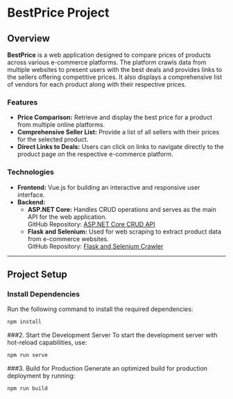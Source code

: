 
# BestPrice Project

## Overview

**BestPrice** is a web application designed to compare prices of products across various e-commerce platforms. The platform crawls data from multiple websites to present users with the best deals and provides links to the sellers offering competitive prices. It also displays a comprehensive list of vendors for each product along with their respective prices.

### Features

- **Price Comparison:** Retrieve and display the best price for a product from multiple online platforms.
- **Comprehensive Seller List:** Provide a list of all sellers with their prices for the selected product.
- **Direct Links to Deals:** Users can click on links to navigate directly to the product page on the respective e-commerce platform.

### Technologies

- **Frontend:** Vue.js for building an interactive and responsive user interface.
- **Backend:**
  - **ASP.NET Core:** Handles CRUD operations and serves as the main API for the web application.  
    GitHub Repository: [ASP.NET Core CRUD API](https://github.com/huynhpham2k4/PBL4/tree/master/Web_API)
  - **Flask and Selenium:** Used for web scraping to extract product data from e-commerce websites.  
    GitHub Repository: [Flask and Selenium Crawler](https://github.com/VanCongChiThanh/Crawler)

---

## Project Setup

### Install Dependencies
Run the following command to install the required dependencies:
```bash
npm install
```
###2. Start the Development Server
To start the development server with hot-reload capabilities, use:
```bash
npm run serve
```
###3. Build for Production
Generate an optimized build for production deployment by running:
```bash
npm run build
```
